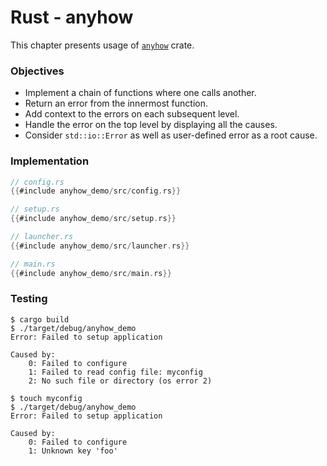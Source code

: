 # Rust - anyhow

This chapter presents usage of [`anyhow`](https://github.com/dtolnay/anyhow) crate.

### Objectives

- Implement a chain of functions where one calls another.
- Return an error from the innermost function.
- Add context to the errors on each subsequent level.
- Handle the error on the top level by displaying all the causes.
- Consider `std::io::Error` as well as user-defined error as a root cause.

### Implementation

```rs
// config.rs
{{#include anyhow_demo/src/config.rs}}
```

```rs
// setup.rs
{{#include anyhow_demo/src/setup.rs}}
```

```rs
// launcher.rs
{{#include anyhow_demo/src/launcher.rs}}
```

```rs
// main.rs
{{#include anyhow_demo/src/main.rs}}
```

### Testing

```
$ cargo build
$ ./target/debug/anyhow_demo
Error: Failed to setup application

Caused by:
    0: Failed to configure
    1: Failed to read config file: myconfig
    2: No such file or directory (os error 2)

$ touch myconfig
$ ./target/debug/anyhow_demo
Error: Failed to setup application

Caused by:
    0: Failed to configure
    1: Unknown key 'foo'
```
